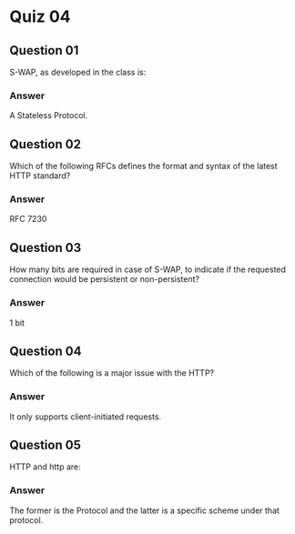 Quiz 04
=======  

Question 01
-----------  
S-WAP, as developed in the class is:  

### Answer  
A Stateless Protocol.  

Question 02
-----------  
Which of the following RFCs defines the format and syntax of the latest HTTP standard?  

### Answer  
RFC 7230  

Question 03
-----------  
How many bits are required in case of S-WAP, to indicate if the requested connection would be persistent or non-persistent?  

### Answer  
1 bit  

Question 04
-----------  
Which of the following is a major issue with the HTTP?  

### Answer  
It only supports client-initiated requests.  

Question 05
-----------  
HTTP and http are:  

### Answer  
The former is the Protocol and the latter is a specific scheme under that protocol.  